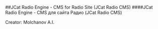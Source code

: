 ##JCat Radio Engine - CMS for Radio Site (JCat Radio CMS)
####JCat Radio Engine - CMS для сайта Радио (JCat Radio CMS)

Creator: Molchanov A.I.
